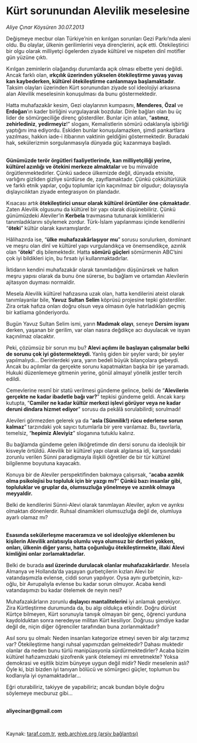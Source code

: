 # Kürt sorunundan Alevilik meselesine

*Aliye Çınar Köysüren 30.07.2013*

<div class="yazi"><p>Değişmeye mecbur olan Türkiye’nin en kırılgan sorunları Gezi Parkı’nda aleni oldu. Bu olaylar, ülkenin gerilimlerini veya dirençlerini, açık etti. Ötekileştirici bir olgu olarak milliyetçi ögelerden ziyade kültürel ve nispeten dinî motifler gün yüzüne çıktı. </p>
<p>Kırılgan zeminlerin olağandışı durumlarda açık olması elbette yeni değildi. Ancak farklı olan, <b>ırkçılık üzerinden yükselen ötekileştirme yavaş yavaş kan kaybederken, kültürel ötekileştirme canlanmaya başlamaktadır</b>.<b> </b>Taksim olayları üzerinden Kürt sorunundan ziyade  sol ideolojiyi arkasına alan  Alevilik meselesinin konuşulması da bunu göstermektedir. </p>
<p>Hatta muhafazakâr kesim, Gezi olaylarının kumpasını, <b>Menderes</b>, <b>Özal</b> ve <b>Erdoğan</b>’ın kader birliğini vurgulayarak bozdular. Dinle bağları olan bu üç lider de sömürgeciliğe direnç gösterdiler. Bunlar için atılan, “<b>astınız</b>, <b>zehirlediniz</b>, <b>yedirmeyiz</b>!” sloganı, Kemalistlerin sömürü odaklarıyla işbirliği yaptığını ima ediyordu. Eskiden bunlar konuşulamazken, şimdi pankartlara yazılması, hakkın iade-i itibarının vaktinin geldiğini göstermektedir. Buradaki hak, sekülerizmin sorgulanmasıyla dünyada güç kazanmaya başladı.</p>
<p><b><br/>Günümüzde terör örgütleri faaliyetlerinde, kan milliyetçiliği yerine, kültürel azınlığı ve ötekini merkeze almaktalar </b>ve bu minvalde örgütlenmektedirler. Çünkü sadece ülkemizde değil, dünyada etnisite, varlığını gizliden gizliye sürdürse de, zayıflamaktadır. Çünkü çokkültürlülük ve farklı etnik yapılar, çoğu toplumlar için kaçınılmaz bir olgudur; dolayısıyla dışlayıcılıktan ziyade entegrasyon ön plandadır. </p>
<p>Kısacası artık<b> ötekileştirici unsur olarak kültürel örüntüler öne çıkmaktadır</b>. Zaten Alevilik olgusunu da kültürel bir yapı olarak düşünebiliriz. Çünkü günümüzdeki Aleviler’in <b>Kerbela</b> travmasına tutunarak kimliklerini tanımladıklarını söylemek zordur. Türk-İslam yapılanması içinde kendilerini “<b>öteki</b>” kültür olarak kavramışlardır. </p>
<p>Hâlihazırda ise, “<b>ülke</b> <b>muhafazakârlaşıyor</b> <b>mu</b>” sorusu sorulurken, dominant ve meşru olan dinî ve kültürel yapı vurgulandıkça ve önemsendikçe, azınlık olan “<b>öteki</b>” diş bilemektedir. Hatta <b>sömürü</b> <b>güçleri</b> sömürmenin ABC’sini çok iyi bildikleri için, bu fırsatı iyi kullanmaktadırlar.</p>
<p>İktidarın kendini muhafazakâr olarak tanımladığını düşünürsek ve halkın meşru yapısı olarak da bunu öne sürerse, bu bağlam ve ortamdan Alevilerin ajitasyon duyması normaldir. </p>
<p>Mesela Alevilik kültürel hafızasına uzak olan, hatta kendilerini ateist olarak tanımlayanlar bile, <b>Yavuz</b> <b>Sultan</b> <b>Selim</b> köprüsü projesine tepki gösterdiler. Zira ortak hafıza onları doğru olsun veya olmasın  öyle hatırladıkları  geçmiş bir katliama gönderiyordu.</p>
<p>Bugün Yavuz Sultan Selim ismi, yarın <b>Madımak</b> <b>olayı</b>, seneye <b>Dersim</b> <b>isyanı</b> derken, yaşanan bir gerilim, var olan nasıra değdikçe acı duyulacak ve isyan kaçınılmaz olacaktır.</p>
<p>Peki, çözümsüz bir sorun mu bu? <b>Alevi açılımı ile başlayan çalışmalar belki de sorunu çok iyi göstermekteydi. </b>Yanlış giden bir şeyler vardı; bir şeyler yapılmalıydı... Derinlerdeki yara, yarın bedeli büyük bilançolara gebeydi. Ancak bu açılımlar da gerçekte sorunu kapatmaktan başka bir işe yaramadı. Hukuki düzenlemeye gitmenin yerine, gönül almaya! yönelik jestler tercih edildi.</p>
<p>Cemevlerine resmî bir statü verilmesi gündeme gelince, belki de “<b>Alevilerin gerçekte ne kadar ibadetle bağı var?</b>” tepkisi gündeme geldi. Ancak karşı kutupta, “<b>Camiler ne kadar kültür merkezi işlevi görüyor veya ne kadar deruni dindara hizmet ediyor</b>” sorusu da pekâlâ sorulabilirdi; sorulmadı!</p>
<p>Alevileri görmezden gelerek ya da “<b>asla (Sünnilik!) rücu ederlerse sorun kalmaz</b>” tarzındaki yok sayıcı tutumlarla bir yere varılamaz. Bu, tavırlarla, temelsiz, “<b>hepimiz</b> <b>Aleviyiz</b>” sloganına tutuklu kalırız. </p>
<p>Bu bağlamda gündeme gelen ilköğretimde din dersi sorunu da ideolojik bir kisveyle örtüldü. Alevilik bir kültürel yapı olarak algılansa idi, karşısındaki zorunlu verilen Sünni paradigmayla ilişkili öğretiler de bir tür kültürel bilgilenme boyutuna kayacaktı.</p>
<p>Konuya bir de Aleviler perspektifinden bakmaya çalışırsak, “<b>acaba azınlık olma psikolojisi bu topluluk için bir yazgı mı?</b>”<b> Çünkü bazı insanlar gibi, topluluklar ve gruplar da, olumsuzluğa yönelmeye ve azınlık olmaya meyyaldir. </b></p>
<p>Belki de kendilerini Sünni-Alevi olarak tanımlayan Aleviler, aykırı ve ayrıksı olmaktan dönenlerdir. Ruhsal dinamikleri olumsuzluğa değil de, olumluya ayarlı olamaz mı?</p>
<p><b><br/>Esasında sekülerleşme maceramıza ve sol ideolojiye eklemlenen bu kişilerin Alevilik anlatısıyla olumlu veya olumsuz bir dertleri yokken, onları, ülkenin diğer yarısı, hatta çoğunluğu ötekileştirmekte, illaki Alevi kimliğini onlar zorlamaktadırlar.</b></p>
<p>Belki de burada<b> asıl üzerinde durulacak olanlar muhafazakârlardır</b>. Mesela Almanya ve Hollanda’da yaşayan gurbetçilerin kızları Alevi bir vatandaşımızla evlense, ciddi sorun yapılıyor. Oysa aynı gurbetçinin, kızı-oğlu, bir Avrupalıyla evlense bu kadar sorun olmuyor. Acaba kendi vatandaşımızı bu kadar ötelemek de neyin nesi?</p>
<p>Muhafazakârların zorunlu <b>dışlayıcı</b> <b>mantalitelerini</b> iyi anlamak gerekiyor. Zira Kürtleştirme durumunda da, bu algı oldukça etkindir. Doğru dürüst Kürtçe bilmeyen, Kürt sorunuyla tanışık olmayan bir genç, öğrenci yurduna kaydolduktan sonra neredeyse militan Kürt kesiliyor. Doğrusu şimdiye kadar değil de, niçin diğer öğrenciler tarafından buna zorlanmaktadır?</p>
<p>Asıl soru şu olmalı: Neden insanları kategorize etmeyi seven bir algı tarzımız var? Ötekileştirme hangi ruhsal yapımızdan gelmektedir? Dahası muktedir olanlar da neden bunu türlü manipüasyonla sürdürmektedirler? Acaba bizim kültürel hafızamızdaki şizofrenik yarık ötelemeyi mi emretmekte? Yoksa demokrasi ve eşitlik bizim bünyeye uygun değil midir? Nedir meselenin aslı? Öyle ki, bizi bizden iyi tanıyan bölücü ve sömürgeci güçler, toplumun bu kodlarıyla iyi oynamaktadırlar...</p>
<p>Eğri oturabiliriz, takiyye de yapabiliriz; ancak bundan böyle doğru söylemeye mecburuz gibi...</p><b>
<p><br/>aliyecinar@gmail.com</p>
<p></p></b> 
</div>

Kaynak: [taraf.com.tr](http://www.taraf.com.tr:80/aliye-cinar-koysuren/makale-kurt-sorunundan-alevilik-meselesine.htm), [web.archive.org (arşiv bağlantısı)](http://web.archive.org/web/20131106195605/http://www.taraf.com.tr:80/aliye-cinar-koysuren/makale-kurt-sorunundan-alevilik-meselesine.htm)
